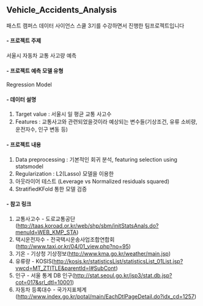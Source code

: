 ## Vehicle_Accidents_Analysis
패스트 캠퍼스 데이터 사이언스 스쿨 3기를 수강하면서 진행한 팀프로젝트입니다

#### - 프로젝트 주제  
서울시 자동차 교통 사고량 예측

#### - 프로젝트 예측 모델 유형 
Regression Model

#### - 데이터 설명
1. Target value : 서울시 일 평균 교통 사고수
1. Features : 교통사고와 관련되었을것이라 예상되는 변수들(기상조건, 유류 소비량, 운전자수, 인구 변동 등)


#### - 프로젝트 내용
1. Data preprocessing : 기본적인 회귀 분석, featuring selection using statsmodel
1. Regularization : L2(Lasso) 모델을 이용한 
1. 아웃라이어 테스트 (Leverage vs Normalized residuals squared)
1. StratifiedKFold 통한 모델 검증 


#### - 참고 링크
1. 교통사고수 - 도로교통공단(http://taas.koroad.or.kr/web/shp/sbm/initStatsAnals.do?menuId=WEB_KMP_STA)
2. 택시운전자수 - 전국택시운송사업조합연합회(http://www.taxi.or.kr/04/01_view.php?no=95)
3. 기온 - 기상청 기상정보(http://www.kma.go.kr/weather/main.jsp)
4. 유류량 - KOSIS(http://kosis.kr/statisticsList/statisticsList_01List.jsp?vwcd=MT_ZTITLE&parentId=I#SubCont)
5. 인구 - 서울 통계 DB 인구(http://stat.seoul.go.kr/jsp3/stat.db.jsp?cot=017&srl_dtl=10001)
6. 자동차 등록대수 - 국가지표체계(http://www.index.go.kr/potal/main/EachDtlPageDetail.do?idx_cd=1257)
